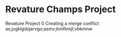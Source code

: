 # Revature Champs Project
Revature Project 0
Creating a merge conflict
as;jvgklgdsjarvgo;asmv;bmfkmjl;vbkmnw